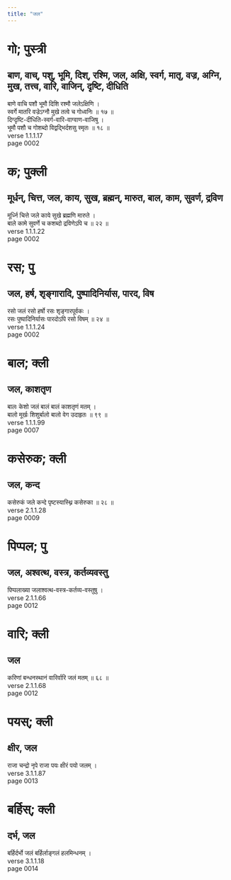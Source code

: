 ```yaml
---
title: "जल"
---
```


# गो; पुस्त्री
## बाण, वाच्, पशु, भूमि, दिश्, रश्मि, जल, अक्षि, स्वर्ग, मातृ, वज्र, अग्नि, मुख, तत्त्व, वारि, वाजिन्, दृष्टि, दीधिति
बाणे वाचि पशौ भूमौ दिशि रश्मौ जलेऽक्षिणि ।<br />स्वर्गे मातरि वज्रेऽग्नौ मुखे तत्वे च गोध्वनिः ॥ १७ ॥<br />दिग्दृष्टि-दीधिति-स्वर्ग-वारि-वाग्वाण-वाजिषु ।<br />भूमौ पशौ च गोशब्दो विद्वद्भिर्दशसु स्मृतः ॥ १८ ॥<br />verse 1.1.1.17<br />page 0002

# क; पुक्ली
## मूर्धन्, चित्त, जल, काय, सुख, ब्रह्मन्, मारुत, बाल, काम, सुवर्ण, द्रविण
मूर्ध्नि चित्ते जले काये सुखे ब्रह्मणि मारुते ।<br />बाले कामे सुवर्णे च कशब्दो द्रविणेऽपि च ॥ २२ ॥<br />verse 1.1.1.22<br />page 0002

# रस; पु
## जल, हर्ष, शृङ्गारादि, पुष्पादिनिर्यास, पारद, विष
रसो जलं रसो हर्षो रसः शृङ्गारपूर्वकः ।<br />रसः पुष्पादिनिर्यासः पारदोऽपि रसो विषम् ॥ २४ ॥<br />verse 1.1.1.24<br />page 0002

# बाल; क्ली
## जल, काशतृण
बालः केशो जलं बालं बालं काशतृणं मतम् ।<br />बालो मूर्खः शिशुर्बालो बालो वेग उदाहृतः ॥ ९९ ॥<br />verse 1.1.1.99<br />page 0007

# कसेरुक; क्ली
## जल, कन्द
कसेरुकं जले कन्दे पृष्टस्यास्थ्नि कसेरुका ॥ २८ ॥<br />verse 2.1.1.28<br />page 0009

# पिप्पल; पु
## जल, अश्वत्थ, वस्त्र, कर्तव्यवस्तु
पिप्पलाख्या जलाश्वत्थ-वस्त्र-कर्तव्य-वस्तुषु ।<br />verse 2.1.1.66<br />page 0012

# वारि; क्ली
## जल
करिणां बन्धनस्थानं वारिर्वारि जलं मतम् ॥ ६८ ॥<br />verse 2.1.1.68<br />page 0012

# पयस्; क्ली
## क्षीर, जल
राजा चन्द्रो नृपे राजा पयः क्षीरं पयो जलम् ।<br />verse 3.1.1.87<br />page 0013

# बर्हिस्; क्ली
## दर्भ, जल
बर्हिर्दर्भो जलं बर्हिर्लाङ्गलं हलमिन्धनम् ।<br />verse 3.1.1.18<br />page 0014

